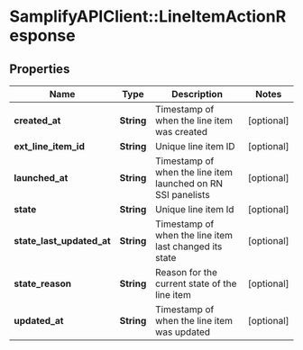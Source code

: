 # SamplifyAPIClient::LineItemActionResponse

## Properties
Name | Type | Description | Notes
------------ | ------------- | ------------- | -------------
**created_at** | **String** | Timestamp of when the line item was created | [optional] 
**ext_line_item_id** | **String** | Unique line item ID | [optional] 
**launched_at** | **String** | Timestamp of when the line item launched on RN SSI panelists | [optional] 
**state** | **String** | Unique line item Id | [optional] 
**state_last_updated_at** | **String** | Timestamp of when the line item last changed its state | [optional] 
**state_reason** | **String** | Reason for the current state of the line item | [optional] 
**updated_at** | **String** | Timestamp of when the line item was updated | [optional] 


